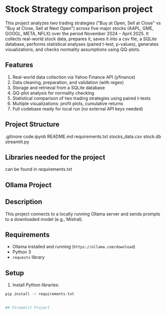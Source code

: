 # Stock Strategy comparison project 

This project analyzes two trading strategies ("Buy at Open, Sell at Close" vs "Buy at Close, Sell at Next Open") across five major stocks (AAPL, GME, GOOGL, META, NFLX) over the period November 2024 – April 2025.
It collects real-world stock data, prepares it, saves it into a csv file, a SQLite database, performs statistical analyses (paired t-test, p-values), generates visualizations, and checks normality assumptions using QQ-plots.

## Features
1. Real-world data collection via Yahoo Finance API (yfinance)
2. Data cleaning, preparation, and validation (with regex)
3. Storage and retrieval from a SQLite database
4. QQ-plot analysis for normality checking
5. Statistical comparison of two trading strategies using paired t-tests
6. Multiple visualizations: profit plots, cumulative returns
7. Full codebase ready for local run (no external API keys needed)

## Project Structure
.gitinore
code.ipynb 
README.md
requirements.txt
stocks_data.csv
stock.db
streamlit.py

## Libraries needed for the project 
can be found in requirements.txt 

## Ollama Project

## Description
This project connects to a locally running Ollama server and sends prompts to a downloaded model (e.g., Mistral).

## Requirements
- Ollama installed and running (`https://ollama.com/download`)
- Python 3
- `requests` library

## Setup
1. Install Python libraries:
```bash
pip install -r requirements.txt
 

## Streamlit Project 
 